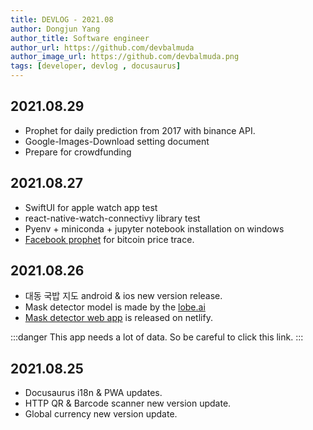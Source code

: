 ```yaml
---
title: DEVLOG - 2021.08
author: Dongjun Yang
author_title: Software engineer
author_url: https://github.com/devbalmuda
author_image_url: https://github.com/devbalmuda.png
tags: [developer, devlog , docusaurus]
---
```


## 2021.08.29

- Prophet for daily prediction from 2017 with binance API.
- Google-Images-Download setting document 
- Prepare for crowdfunding

## 2021.08.27

- SwiftUI for apple watch app test
- react-native-watch-connectivy library test
- Pyenv + miniconda + jupyter notebook installation on windows 
- [Facebook prophet](https://facebook.github.io/prophet/) for bitcoin price trace.

## 2021.08.26

- 대동 국밥 지도 android & ios new version release.
- Mask detector model is made by the [lobe.ai](https://lobe.ai)
- [Mask detector web app](https://nomask-detector.netlify.app) is released on netlify.

:::danger
This app needs a lot of data. So be careful to click this link.
:::

## 2021.08.25

- Docusaurus i18n & PWA updates.
- HTTP QR & Barcode scanner new version update.
- Global currency new version update.


